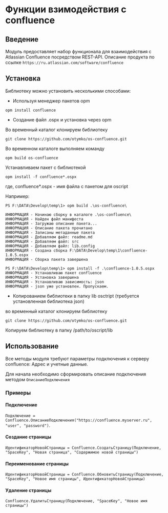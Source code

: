 ﻿# Функции взимодействия с confluence

## Введение

Модуль предоставляет набор функционала для взаимодействия с Atlassian Confluence посредством REST-API.
Описание продукта по ссылке `https://ru.atlassian.com/software/confluence`

## Установка

Библиотеку можно установить несколькими способами:

* Используя менеджер пакетов opm

```
opm install confluence
```

* Создание файл .ospx и установка через opm

Во временный каталог клонируем библиотеку

``` 
git clone https://github.com/otymko/os-confluence.git
```

Во временном каталоге выполняем команду 

``` 
opm build os-confluence
```

Устанавливаем пакет с библиотекой

``` 
opm install -f confluence*.ospx
```
где,  confluence*.ospx - имя файла с пакетом для oscript

Например:

```
PS F:\DATA\Develop\temp\1> opm build .\os-confluence\

ИНФОРМАЦИЯ - Начинаю сборку в каталоге .\os-confluence\
ИНФОРМАЦИЯ - Найден файл манифеста
ИНФОРМАЦИЯ - Загружаю описание пакета...
ИНФОРМАЦИЯ - Описание пакета прочитано
ИНФОРМАЦИЯ - Записаны метаданные пакета
ИНФОРМАЦИЯ - Добавляем файл: readme.md
ИНФОРМАЦИЯ - Добавляем файл: src
ИНФОРМАЦИЯ - Добавляем файл: lib.config
ИНФОРМАЦИЯ - Создана сборка F:\DATA\Develop\temp\1\confluence-1.0.5.ospx
ИНФОРМАЦИЯ - Сборка пакета завершена

PS F:\DATA\Develop\temp\1> opm install -f .\confluence-1.0.5.ospx
ИНФОРМАЦИЯ - Устанавливаю пакет confluence
ИНФОРМАЦИЯ - Установка завершена
ИНФОРМАЦИЯ - Устанавливаю зависимость: json
ИНФОРМАЦИЯ - json уже установлен. Пропускаем.
```

*  Копированием библиотеки в папку lib osctript (требуется установленная библиотека json)

во временный каталог клонируем библиотеку

``` 
git clone https://github.com/otymko/os-confluence.git
```

Копируем библиотеку в папку /path/to/oscript/lib

## Использование

Все методы модуля требуют параметры подключения к серверу confluence: Адрес и учетные данные.

Для начала необходимо сформировать описание подключения методом `ОписаниеПодключения`

### Примеры

#### Подключение

`Подключение = Confluence.ОписаниеПодключения("https://confluence.myserver.ru", "user", "password")`.

#### Создание страницы

`ИдентификаторНовойСтраницы = Confluence.СоздатьСтраницу(Подключение, "SpaceKey", "Новая страница", "Содержимое новой страницы")`

#### Переименование страницы

`ИдентификаторНовойСтраницы = Confluence.ОбновитьСтраницу(Подключение, "SpaceKey", "Новое имя страницы", ИдентификаторНовойСтраницы)`

#### Удаление страницы

`Confluence.УдалитьСтраницу(Подключение, "SpaceKey", "Новое имя страницы")`
